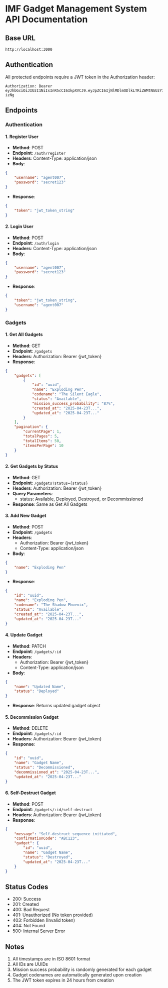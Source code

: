 # IMF Gadget Management System API Documentation

## Base URL
```
http://localhost:3000
```

## Authentication
All protected endpoints require a JWT token in the Authorization header:
```
Authorization: Bearer eyJhbGciOiJIUzI1NiIsInR5cCI6IkpXVCJ9.eyJpZCI6IjNlMDlmODlkLTRiZWMtNGUzYi05ODcxLTU4NmQwNDEwMjFlNCIsInVzZXJuYW1lIjoidGVzdCIsImlhdCI6MTc0NTQyMDcyMiwiZXhwIjoxNzQ1NTA3MTIyfQ.7yghpZVs3gZKBSKhPUbSn2LnmF8DLNAyfCvNTn-izNg
```

## Endpoints

### Authentication

#### 1. Register User
- **Method**: POST
- **Endpoint**: `/auth/register`
- **Headers**: Content-Type: application/json
- **Body**:
```json
{
    "username": "agent007",
    "password": "secret123"
}
```
- **Response**:
```json
{
    "token": "jwt_token_string"
}
```

#### 2. Login User
- **Method**: POST
- **Endpoint**: `/auth/login`
- **Headers**: Content-Type: application/json
- **Body**:
```json
{
    "username": "agent007",
    "password": "secret123"
}
```
- **Response**:
```json
{
    "token": "jwt_token_string",
    "username": "agent007"
}
```

### Gadgets

#### 1. Get All Gadgets
- **Method**: GET
- **Endpoint**: `/gadgets`
- **Headers**: Authorization: Bearer {jwt_token}
- **Response**:
```json
{
    "gadgets": [
        {
            "id": "uuid",
            "name": "Exploding Pen",
            "codename": "The Silent Eagle",
            "status": "Available",
            "mission_success_probability": "87%",
            "created_at": "2025-04-23T...",
            "updated_at": "2025-04-23T..."
        }
    ],
    "pagination": {
        "currentPage": 1,
        "totalPages": 5,
        "totalItems": 50,
        "itemsPerPage": 10
    }
}
```

#### 2. Get Gadgets by Status
- **Method**: GET
- **Endpoint**: `/gadgets?status={status}`
- **Headers**: Authorization: Bearer {jwt_token}
- **Query Parameters**: 
  - status: Available, Deployed, Destroyed, or Decommissioned
- **Response**: Same as Get All Gadgets

#### 3. Add New Gadget
- **Method**: POST
- **Endpoint**: `/gadgets`
- **Headers**: 
  - Authorization: Bearer {jwt_token}
  - Content-Type: application/json
- **Body**:
```json
{
    "name": "Exploding Pen"
}
```
- **Response**:
```json
{
    "id": "uuid",
    "name": "Exploding Pen",
    "codename": "The Shadow Phoenix",
    "status": "Available",
    "created_at": "2025-04-23T...",
    "updated_at": "2025-04-23T..."
}
```

#### 4. Update Gadget
- **Method**: PATCH
- **Endpoint**: `/gadgets/:id`
- **Headers**: 
  - Authorization: Bearer {jwt_token}
  - Content-Type: application/json
- **Body**:
```json
{
    "name": "Updated Name",
    "status": "Deployed"
}
```
- **Response**: Returns updated gadget object

#### 5. Decommission Gadget
- **Method**: DELETE
- **Endpoint**: `/gadgets/:id`
- **Headers**: Authorization: Bearer {jwt_token}
- **Response**:
```json
{
    "id": "uuid",
    "name": "Gadget Name",
    "status": "Decommissioned",
    "decommissioned_at": "2025-04-23T...",
    "updated_at": "2025-04-23T..."
}
```

#### 6. Self-Destruct Gadget
- **Method**: POST
- **Endpoint**: `/gadgets/:id/self-destruct`
- **Headers**: Authorization: Bearer {jwt_token}
- **Response**:
```json
{
    "message": "Self-destruct sequence initiated",
    "confirmationCode": "ABC123",
    "gadget": {
        "id": "uuid",
        "name": "Gadget Name",
        "status": "Destroyed",
        "updated_at": "2025-04-23T..."
    }
}
```

## Status Codes
- 200: Success
- 201: Created
- 400: Bad Request
- 401: Unauthorized (No token provided)
- 403: Forbidden (Invalid token)
- 404: Not Found
- 500: Internal Server Error

## Notes
1. All timestamps are in ISO 8601 format
2. All IDs are UUIDs
3. Mission success probability is randomly generated for each gadget
4. Gadget codenames are automatically generated upon creation
5. The JWT token expires in 24 hours from creation
